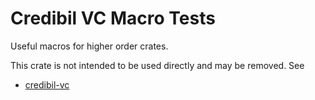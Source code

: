 #  Credibil VC Macro Tests

Useful macros for higher order crates.

This crate is not intended to be used directly and may be removed. See

* [credibil-vc](https://crates.io/crates/credibil-vc)
